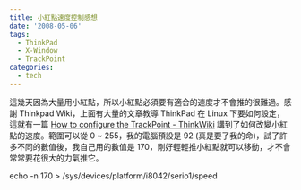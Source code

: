 ```yaml
---
title: 小紅點速度控制感想
date: '2008-05-06'
tags:
  - ThinkPad
  - X-Window
  - TrackPoint
categories:
  - tech
---
```

這幾天因為大量用小紅點，所以小紅點必須要有適合的速度才不會推的很難過。感謝 Thinkpad Wiki，上面有大量的文章教導 ThinkPad 在 Linux 下要如何設定，這就有一篇 [How to configure the TrackPoint - ThinkWiki](http://www.thinkwiki.org/wiki/How_to_configure_the_TrackPoint) 講到了如何改變小紅點的速度。範圍可以從 0 ~ 255，我的電腦預設是 92 (真是要了我的命)，試了許多不同的數值後，我自己用的數值是 170，剛好輕輕推小紅點就可以移動，才不會常常要花很大的力氣推它。  
  
echo -n 170 > /sys/devices/platform/i8042/serio1/speed
